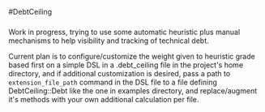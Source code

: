 #DebtCeiling

###
Work in progress, trying to use some automatic heuristic plus manual mechanisms to help visibility and tracking of technical debt.

Current plan is to configure/customize the weight given to heuristic grade
based first on a simple DSL in a .debt_ceiling file in the project's home directory, and if additional customization is desired, pass a path to 
`extension_file_path` command in the DSL file to a file defining DebtCeiling::Debt like the one in examples directory, and replace/augment it's methods with your own additional calculation per file.
